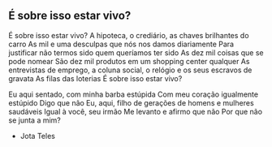 ## É sobre isso estar vivo?

É sobre isso estar vivo?
A hipoteca, o crediário, as chaves brilhantes do carro
As mil e uma desculpas que nós nos damos diariamente
Para justificar não termos sido quem queríamos ter sido
As dez mil coisas que se pode nomear
São dez mil produtos em um shopping center qualquer
As entrevistas de emprego, a coluna social,
o relógio e os seus escravos de gravata
As filas das loterias
É sobre isso estar vivo?

Eu aqui sentado, com minha barba estúpida
Com meu coração igualmente estúpido
Digo que não
Eu, aqui, filho de gerações de homens e mulheres saudáveis
Igual à você, seu irmão
Me levanto e afirmo que não
Por que não se junta a mim?

- Jota Teles